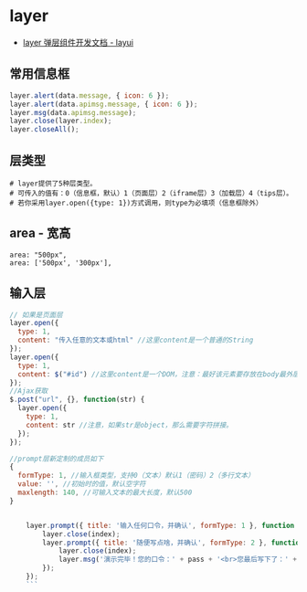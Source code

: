 # layer

- [layer 弹层组件开发文档 - layui](https://www.layui.com/doc/modules/layer.html)

## 常用信息框

```js
layer.alert(data.message, { icon: 6 });
layer.alert(data.apimsg.message, { icon: 6 });
layer.msg(data.apimsg.message);
layer.close(layer.index);
layer.closeAll();
```

## 层类型

```shell
# layer提供了5种层类型。
# 可传入的值有：0（信息框，默认）1（页面层）2（iframe层）3（加载层）4（tips层）。
# 若你采用layer.open({type: 1})方式调用，则type为必填项（信息框除外）
```

## area - 宽高

```shell
area: "500px",
area: ['500px', '300px'],
```

## 输入层

```js
// 如果是页面层
layer.open({
  type: 1,
  content: "传入任意的文本或html" //这里content是一个普通的String
});
layer.open({
  type: 1,
  content: $("#id") //这里content是一个DOM，注意：最好该元素要存放在body最外层，否则可能被其它的相对元素所影响
});
//Ajax获取
$.post("url", {}, function(str) {
  layer.open({
    type: 1,
    content: str //注意，如果str是object，那么需要字符拼接。
  });
});
```

````js
//prompt层新定制的成员如下
{
  formType: 1, //输入框类型，支持0（文本）默认1（密码）2（多行文本）
  value: '', //初始时的值，默认空字符
  maxlength: 140, //可输入文本的最大长度，默认500
}


    layer.prompt({ title: '输入任何口令，并确认', formType: 1 }, function (pass, index) {
        layer.close(index);
        layer.prompt({ title: '随便写点啥，并确认', formType: 2 }, function (text, index) {
            layer.close(index);
            layer.msg('演示完毕！您的口令：' + pass + '<br>您最后写下了：' + text);
        });
    });
    ```
````
